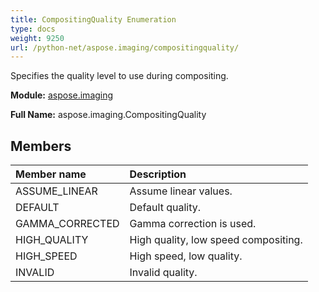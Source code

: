 ```yaml
---
title: CompositingQuality Enumeration
type: docs
weight: 9250
url: /python-net/aspose.imaging/compositingquality/
---
```


Specifies the quality level to use during compositing.

**Module:** [aspose.imaging](/imaging/python-net/aspose.imaging/)

**Full Name:** aspose.imaging.CompositingQuality

## **Members**
| **Member name** | **Description** |
| :- | :- |
| ASSUME_LINEAR | Assume linear values. |
| DEFAULT | Default quality. |
| GAMMA_CORRECTED | Gamma correction is used. |
| HIGH_QUALITY | High quality, low speed compositing. |
| HIGH_SPEED | High speed, low quality. |
| INVALID | Invalid quality. |
